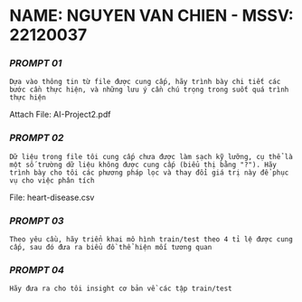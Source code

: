 # NAME: NGUYEN VAN CHIEN - MSSV: 22120037

### <i>PROMPT 01</i>
```
Dựa vào thông tin từ file được cung cấp, hãy trình bày chi tiết các bước cần thực hiện, và những lưu ý cần chú trọng trong suốt quá trình thực hiện
```

Attach File: AI-Project2.pdf

### <i>PROMPT 02</i>
```
Dữ liệu trong file tôi cung cấp chưa được làm sạch kỹ lưỡng, cụ thể là một số trường dữ liệu không được cung cấp (biểu thị bằng "?"). Hãy trình bày cho tôi các phương pháp lọc và thay đổi giá trị này để phục vụ cho việc phân tích
```

File: heart-disease.csv

### <i>PROMPT 03</i>
```
Theo yêu cầu, hãy triển khai mô hình train/test theo 4 tỉ lệ được cung cấp, sau đó đưa ra biểu đồ thể hiện mối tương quan
```


### <i>PROMPT 04</i>
```
Hãy đưa ra cho tôi insight cơ bản về các tập train/test
```